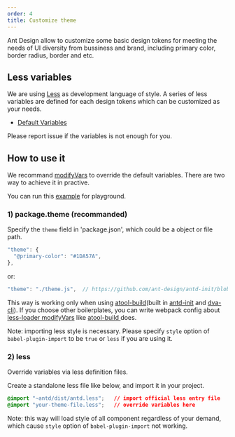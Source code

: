```yaml
---
order: 4
title: Customize theme
---
```


Ant Design allow to customize some basic design tokens for meeting the needs of UI diversity from bussiness and brand, including primary color, border radius, border and etc.

## Less variables

We are using [Less](http://lesscss.org/) as development language of style. A series of less variables are defined for each design tokens which can be customized as your needs.

- [Default Variables](https://github.com/ant-design/ant-design/blob/master/components/style/themes/default.less)

Please report issue if the variables is not enough for you.

## How to use it

We recommand [modifyVars](http://lesscss.org/usage/#using-less-in-the-browser-modify-variables) to override the default variables. There are two way to achieve it in practive.

You can run this [example](https://github.com/ant-design/antd-init/tree/master/examples/customize-antd-theme) for playground.

### 1) package.theme (recommanded)

Specify the `theme` field in 'package.json', which could be a object or file path.

```js
"theme": {
  "@primary-color": "#1DA57A",
},
```

or:

```js
"theme": "./theme.js",  // https://github.com/ant-design/antd-init/blob/master/examples/customize-antd-theme/theme.js
```

This way is working only when using [atool-build](https://github.com/ant-tool/atool-build)(built in [antd-init](https://github.com/ant-design/antd-init) and [dva-cli](https://github.com/dvajs/dva-cli)). If you choose other boilerplates, you can write webpack config about [less-loader modifyVars](https://github.com/webpack/less-loader#less-options) like [atool-build ](https://github.com/ant-tool/atool-build/blob/a4b3e3eec4ffc09b0e2352d7f9d279c4c28fdb99/src/getWebpackCommonConfig.js#L131-L138) does.

Note: importing less style is necessary. Please specify `style` option of `babel-plugin-import` to be `true` or `less` if you are using it.

### 2) less

Override variables via less definition files.

Create a standalone less file like below, and import it in your project.

   ```css
   @import "~antd/dist/antd.less";   // import official less entry file
   @import "your-theme-file.less";   // override variables here
   ```

Note: this way will load style of all component regardless of your demand, which cause `style` option of `babel-plugin-import` not working.
